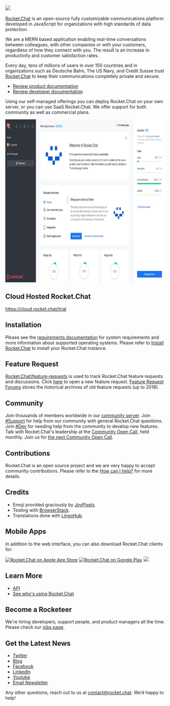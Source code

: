 <img src="https://github.com/RocketChat/Rocket.Chat.Artwork/raw/master/Logos/2020/png/logo-horizontal-red.png" data-canonical-src="https://github.com/RocketChat/Rocket.Chat.Artwork/raw/master/Logos/2020/png/logo-horizontal-red.png" width="500" />

[Rocket.Chat](https://rocket.chat) is an open-source fully customizable communications platform developed in JavaScript for organizations with high standards of data protection.

We are a MERN based application enabling real-time conversations between colleagues, with other companies or with your customers, regardless of how they connect with you. The result is an increase in productivity and customer satisfaction rates.

Every day, tens of millions of users in over 150 countries and in organizations such as Deutsche Bahn, The US Navy, and Credit Suisse trust [Rocket.Chat](https://rocket.chat) to keep their communications completely private and secure.

 * [Review product documentation](https://docs.rocket.chat)
 * [Review developer documentation](https://developer.rocket.chat)
 
Using our self-managed offerings you can deploy Rocket.Chat on your own server, or you can use SaaS Rocket.Chat. We offer support for both community as well as commercial plans.
 
<img src="https://github.com/RocketChat/Rocket.Chat.Artwork/blob/master/Product%20Images/Welcome%20to%20RC%20(Readme).jpg" data-canonical-src="https://github.com/RocketChat/Rocket.Chat.Artwork/blob/master/Product%20Images/Welcome%20to%20RC%20(Readme).jpg" width="919" height="511" />


## Cloud Hosted Rocket.Chat

https://cloud.rocket.chat/trial


## Installation
Please see the [requirements documentation](https://docs.rocket.chat/installing-and-updating/minimum-requirements-for-using-rocket.chat) for system requirements and more information about supported operating systems.
Please refer to [Install Rocket.Chat](https://rocket.chat/install) to install your Rocket.Chat instance.


## Feature Request 

[Rocket.Chat/feature-requests](https://github.com/RocketChat/feature-requests) is used to track Rocket.Chat feature requests and discussions. Click [here](https://github.com/RocketChat/feature-requests/issues/new?template=feature_request.md) to open a new feature request. [Feature Request Forums](https://forums.rocket.chat/c/feature-requests/8) stores the historical archives of old feature requests (up to 2018).

## Community

Join thousands of members worldwide in our [community server](https://open.rocket.chat).
Join [#Support](https://open.rocket.chat/channel/support) for help from our community with general Rocket.Chat questions.
Join [#Dev](https://open.rocket.chat/channel/dev) for needing help from the community to develop new features.
Talk with Rocket.Chat's leadership at the [Community Open Call](https://www.youtube.com/watch?v=RdbqOdUb3Wk), held monthly.  Join us for [the next Community Open Call](https://app.livestorm.co/rocket-chat/community-open-call?type=detailed).

## Contributions

Rocket.Chat is an open source project and we are very happy to accept community contributions. Please refer to the [How can I help?](https://docs.rocket.chat/contributors/how-can-i-help) for more details.

## Credits

* Emoji provided graciously by [JoyPixels](https://www.joypixels.com).
* Testing with [BrowserStack](https://www.browserstack.com).
* Translations done with [LingoHub](https://lingohub.com).


## Mobile Apps

In addition to the web interface, you can also download Rocket.Chat clients for:

[![Rocket.Chat on Apple App Store](https://user-images.githubusercontent.com/551004/29770691-a2082ff4-8bc6-11e7-89a6-964cd405ea8e.png)](https://itunes.apple.com/us/app/rocket-chat/id1148741252?mt=8) [![Rocket.Chat on Google Play](https://user-images.githubusercontent.com/551004/29770692-a20975c6-8bc6-11e7-8ab0-1cde275496e0.png)](https://play.google.com/store/apps/details?id=chat.rocket.android)  [![](https://user-images.githubusercontent.com/551004/48210349-50649480-e35e-11e8-97d9-74a4331faf3a.png)](https://f-droid.org/en/packages/chat.rocket.android)

## Learn More
* [API](https://developer.rocket.chat)
* [See who's using Rocket.Chat](https://rocket.chat/customer-stories)

## Become a Rocketeer
We're hiring developers, support people, and product managers all the time. Please check our [jobs page](https://rocket.chat/jobs).

## Get the Latest News

* [Twitter](https://twitter.com/RocketChat)
* [Blog](https://rocket.chat/blog)
* [Facebook](https://www.facebook.com/RocketChatApp)
* [LinkedIn](https://www.linkedin.com/company/rocket-chat)
* [Youtube](https://www.youtube.com/channel/UCin9nv7mUjoqrRiwrzS5UVQ)
* [Email Newsletter](https://rocket.chat/newsletter)

Any other questions, reach out to us at [contact@rocket.chat](contact@rocket.chat). We’d happy to help!



